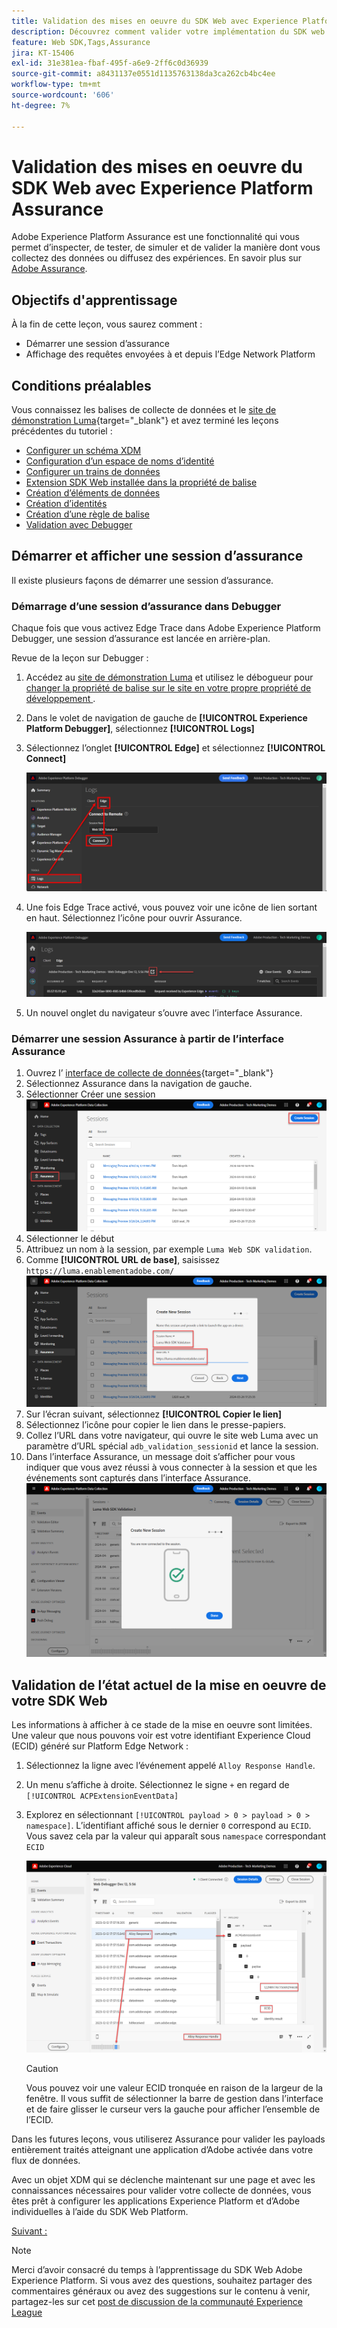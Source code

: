 ```yaml
---
title: Validation des mises en oeuvre du SDK Web avec Experience Platform Assurance
description: Découvrez comment valider votre implémentation du SDK web de Platform avec Adobe Experience Platform Assurance. Cette leçon fait partie du tutoriel Implémentation d’Adobe Experience Cloud avec le SDK web.
feature: Web SDK,Tags,Assurance
jira: KT-15406
exl-id: 31e381ea-fbaf-495f-a6e9-2ff6c0d36939
source-git-commit: a8431137e0551d1135763138da3ca262cb4bc4ee
workflow-type: tm+mt
source-wordcount: '606'
ht-degree: 7%

---
```


# Validation des mises en oeuvre du SDK Web avec Experience Platform Assurance

Adobe Experience Platform Assurance est une fonctionnalité qui vous permet d’inspecter, de tester, de simuler et de valider la manière dont vous collectez des données ou diffusez des expériences. En savoir plus sur [Adobe Assurance](https://experienceleague.adobe.com/en/docs/experience-platform/assurance/home).


## Objectifs d&#39;apprentissage

À la fin de cette leçon, vous saurez comment :

* Démarrer une session d’assurance
* Affichage des requêtes envoyées à et depuis l’Edge Network Platform

## Conditions préalables

Vous connaissez les balises de collecte de données et le [site de démonstration Luma](https://luma.enablementadobe.com/content/luma/us/en.html){target="_blank"} et avez terminé les leçons précédentes du tutoriel :

* [Configurer un schéma XDM](configure-schemas.md)
* [Configuration d’un espace de noms d’identité](configure-identities.md)
* [Configurer un trains de données](configure-datastream.md)
* [Extension SDK Web installée dans la propriété de balise](install-web-sdk.md)
* [Création d’éléments de données](create-data-elements.md)
* [Création d’identités](create-identities.md)
* [Création d’une règle de balise](create-tag-rule.md)
* [Validation avec Debugger](validate-with-debugger.md)


## Démarrer et afficher une session d’assurance

Il existe plusieurs façons de démarrer une session d’assurance.

### Démarrage d’une session d’assurance dans Debugger

Chaque fois que vous activez Edge Trace dans Adobe Experience Platform Debugger, une session d’assurance est lancée en arrière-plan.

Revue de la leçon sur Debugger :

1. Accédez au [site de démonstration Luma](https://luma.enablementadobe.com/content/luma/us/en.html) et utilisez le débogueur pour [ changer la propriété de balise sur le site en votre propre propriété de développement ](validate-with-debugger.md#use-the-experience-platform-debugger-to-map-to-your-tags-property).
1. Dans le volet de navigation de gauche de **[!UICONTROL Experience Platform Debugger]**, sélectionnez **[!UICONTROL Logs]**
1. Sélectionnez l’onglet **[!UICONTROL Edge]** et sélectionnez **[!UICONTROL Connect]**

   ![Connecter Edge Trace](assets/analytics-debugger-edgeTrace.png)
1. Une fois Edge Trace activé, vous pouvez voir une icône de lien sortant en haut. Sélectionnez l’icône pour ouvrir Assurance.

   ![Démarrer la session d’assurance](assets/validate-debugger-start-assurnance.png)

1. Un nouvel onglet du navigateur s’ouvre avec l’interface Assurance.

### Démarrer une session Assurance à partir de l’interface Assurance

1. Ouvrez l’ [ interface de collecte de données](https://experience.adobe.com/#/data-collection/home){target="_blank"}
1. Sélectionnez Assurance dans la navigation de gauche.
1. Sélectionner Créer une session
   ![Créer une session d’assurance](assets/assurance-create-session.png)
1. Sélectionner le début
1. Attribuez un nom à la session, par exemple `Luma Web SDK validation`.
1. Comme **[!UICONTROL URL de base]**, saisissez `https://luma.enablementadobe.com/`
   ![Nommez la session d’assurance](assets/assurance-name-session.png)
1. Sur l’écran suivant, sélectionnez **[!UICONTROL Copier le lien]**
1. Sélectionnez l’icône pour copier le lien dans le presse-papiers.
1. Collez l’URL dans votre navigateur, qui ouvre le site web Luma avec un paramètre d’URL spécial `adb_validation_sessionid` et lance la session.
1. Dans l’interface Assurance, un message doit s’afficher pour vous indiquer que vous avez réussi à vous connecter à la session et que les événements sont capturés dans l’interface Assurance.
   ![La session d’assurance est connectée](assets/assurance-success.png)

## Validation de l’état actuel de la mise en oeuvre de votre SDK Web

Les informations à afficher à ce stade de la mise en oeuvre sont limitées. Une valeur que nous pouvons voir est votre identifiant Experience Cloud (ECID) généré sur Platform Edge Network :

1. Sélectionnez la ligne avec l’événement appelé `Alloy Response Handle`.
1. Un menu s’affiche à droite. Sélectionnez le signe `+` en regard de `[!UICONTROL ACPExtensionEventData]`
1. Explorez en sélectionnant `[!UICONTROL payload > 0 > payload > 0 > namespace]`. L’identifiant affiché sous le dernier `0` correspond au `ECID`. Vous savez cela par la valeur qui apparaît sous `namespace` correspondant `ECID`

   ![Assurance validate ECID](assets/validate-assurance-ecid.png)

   >[!CAUTION]
   >
   >Vous pouvez voir une valeur ECID tronquée en raison de la largeur de la fenêtre. Il vous suffit de sélectionner la barre de gestion dans l’interface et de faire glisser le curseur vers la gauche pour afficher l’ensemble de l’ECID.

Dans les futures leçons, vous utiliserez Assurance pour valider les payloads entièrement traités atteignant une application d’Adobe activée dans votre flux de données.

Avec un objet XDM qui se déclenche maintenant sur une page et avec les connaissances nécessaires pour valider votre collecte de données, vous êtes prêt à configurer les applications Experience Platform et d’Adobe individuelles à l’aide du SDK Web Platform.

[Suivant : ](setup-experience-platform.md)

>[!NOTE]
>
>Merci d’avoir consacré du temps à l’apprentissage du SDK Web Adobe Experience Platform. Si vous avez des questions, souhaitez partager des commentaires généraux ou avez des suggestions sur le contenu à venir, partagez-les sur cet [post de discussion de la communauté Experience League](https://experienceleaguecommunities.adobe.com/t5/adobe-experience-platform-data/tutorial-discussion-implement-adobe-experience-cloud-with-web/td-p/444996)
